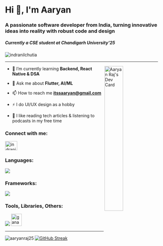 <h1 align="left">Hi 👋, I'm Aaryan</h1>
<h3 align="left">A passionate software developer from India, turning innovative ideas into reality with robust code and design</h3>
<h5>Currently a CSE student at Chandigarh University'25</h5>
<p align="left"> <img src="https://komarev.com/ghpvc/?username=aaryanraj25&label=Profile%20views&color=0e75b6&style=flat" alt="indranilchutia" /></p>
<hr/>
<a href="https://app.daily.dev/aaryanraj25"><img align="right" src="https://api.daily.dev/devcards/v2/xFVjAJ2Kqv0LpxYQMvZrv.png?type=default&r=mta" width="35%" alt="Aaryan Raj's Dev Card"/></a>


- 🌱 I’m currently learning **Backend, React Native & DSA**

- 💬 Ask me about **Flutter, AI/ML**

- 📫 How to reach me **itssaaryan@gmail.com**

- ⚡ I do UI/UX design as a hobby

- 📖 I like reading tech articles & listening to podcasts in my free time 


<h3 align="left">Connect with me:</h3>
<p align="left">
<a href="https://linkedin.com/in/aaryanraj" target="blank"><img align="center" src="https://raw.githubusercontent.com/rahuldkjain/github-profile-readme-generator/master/src/images/icons/Social/linked-in-alt.svg" alt="indranilchutia" height="30" width="40" /></a>
</p>

<p align="left"> 
<h3 align="left">Languages:</h3>
  <img src="https://skillicons.dev/icons?i=js,html,css,cpp,python,typescript,dart"/>

<h3 align="left">Frameworks:</h3>
  <img src="https://skillicons.dev/icons?i=react,nextjs,express,flutter"/>
  
<h3 align="left">Tools, Libraries, Others:</h3>
  <img src="https://skillicons.dev/icons?i=tailwind,sass,nodejs,mongo,mysql,postgres,ipfs,vite,git,bootstrap,figma,postman,android,xcode"/>
  <a href="https://trufflesuite.com/ganache/" target="_blank" rel="noreferrer"> <img src="https://seeklogo.com/images/G/ganache-logo-1EB72084A8-seeklogo.com.png" alt="ganache" width="35" height="40"/> </a> 
  </p>

<hr/>
<p><img align="left" src="https://github-readme-stats.vercel.app/api/top-langs?username=aaryanraj25&show_icons=true&locale=en&layout=compact&theme=github_dark" alt="aaryanraj25" /></p>


[![GitHub Streak](https://github-readme-streak-stats.herokuapp.com?user=aaryanraj25&exclude_days=Sun&card_width=485&theme=github_dark)](https://git.io/streak-stats)
